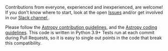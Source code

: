 Contributions from everyone, experienced and inexperienced, are welcome!
If you don't know where to start, look at the open [Issues](https://github.com/StingraySoftware/HENDRICS/issues)
and/or get involved in our [Slack channel ](https://join.slack.com/t/stingraysoftware/shared_invite/zt-49kv4kba-mD1Y~s~rlrOOmvqM7mZugQ).

Please follow the [Astropy contribution guidelines](https://docs.astropy.org/en/stable/development/workflow/development_workflow.html),
and the [Astropy coding guidelines](https://docs.astropy.org/en/stable/development/codeguide.html#coding-style-conventions).
This code is written in Python 3.9+
Tests run at each commit during Pull Requests, so it is easy to single out points in the code that break this compatibility.
